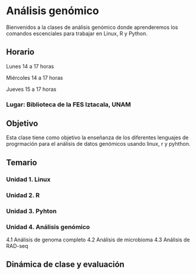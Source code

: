# Análisis genómico 

Bienvenidos a la clases de análisis genómico donde aprenderemos los comandos escenciales para trabajar en Linux, R y Python.

## Horario

Lunes 14 a 17 horas 

Miércoles 14 a 17 horas 

Jueves 15 a 17 horas 


### Lugar: Biblioteca de la FES Iztacala, UNAM

## Objetivo

Esta clase tiene como objetivo la enseñanza de los diferentes lenguajes de progrmación para el análisis de datos genómicos usando linux, r y pyhthon.

## Temario

### Unidad 1. Linux
### Unidad 2. R
### Unidad 3. Pyhton
### Unidad 4. Análisis genómico
4.1 Análisis de genoma completo
4.2 Análisis de microbioma
4.3 Análisis de RAD-seq

## Dinámica de clase y evaluación



